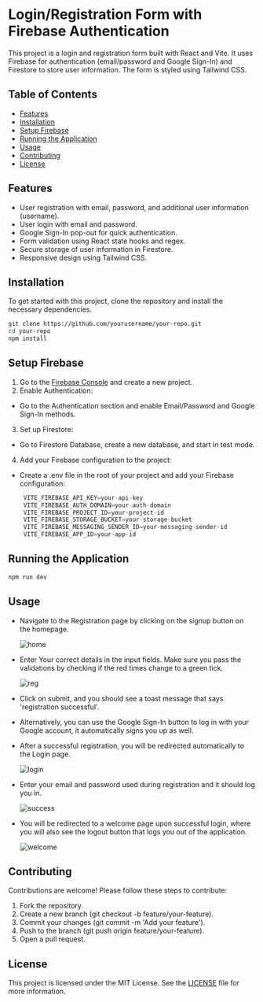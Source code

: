 # Login/Registration Form with Firebase Authentication

This project is a login and registration form built with React and Vite. It uses Firebase for authentication (email/password and Google Sign-In) and Firestore to store user information. The form is styled using Tailwind CSS.

## Table of Contents

- [Features](#features)
- [Installation](#installation)
- [Setup Firebase](#setup-firebase)
- [Running the Application](#running-the-application)
- [Usage](#usage)
- [Contributing](#contributing)
- [License](#license)

## Features

- User registration with email, password, and additional user information (username).
- User login with email and password.
- Google Sign-In pop-out for quick authentication.
- Form validation using React state hooks and regex.
- Secure storage of user information in Firestore.
- Responsive design using Tailwind CSS.

## Installation

To get started with this project, clone the repository and install the necessary dependencies.

```bash
git clone https://github.com/yourusername/your-repo.git
cd your-repo
npm install
```
## Setup Firebase
1. Go to the [Firebase Console](firebase.google.com/console) and create a new project.
2. Enable Authentication:
- Go to the Authentication section and enable Email/Password and Google Sign-In methods.
3. Set up Firestore:
- Go to Firestore Database, create a new database, and start in test mode.
4. Add your Firebase configuration to the project:
- Create a .env file in the root of your project and add your Firebase configuration:
   ```javascript
    VITE_FIREBASE_API_KEY=your-api-key
    VITE_FIREBASE_AUTH_DOMAIN=your-auth-domain
    VITE_FIREBASE_PROJECT_ID=your-project-id
    VITE_FIREBASE_STORAGE_BUCKET=your-storage-bucket
    VITE_FIREBASE_MESSAGING_SENDER_ID=your-messaging-sender-id
    VITE_FIREBASE_APP_ID=your-app-id
   ```

## Running the Application
```bash
npm run dev
```

## Usage
- Navigate to the Registration page by clicking on the signup button on the homepage.
  
  <img src="https://res.cloudinary.com/dee9teadk/image/upload/v1716272242/Home_a7z2bw.png" alt="home" />
  
- Enter Your correct details in the input fields. Make sure you pass the validations by checking if the red times change to a green tick.
  
  <img src="https://res.cloudinary.com/dee9teadk/image/upload/v1716272240/register_v9ubkt.png" alt="reg" />
  
- Click on submit, and you should see a toast message that says 'registration successful'.
- Alternatively, you can use the Google Sign-In button to log in with your Google account, it automatically signs you up as well.
- After a successful registration, you will be redirected automatically to the Login page.
  
  <img src="https://res.cloudinary.com/dee9teadk/image/upload/v1716272663/login_wn6eqm.png" alt="login" />
  
- Enter your email and password used during registration and it should log you in.
  
  <img src="https://res.cloudinary.com/dee9teadk/image/upload/v1716272239/signin_rqpyau.png" alt="success" />
  
- You will be redirected to a welcome page upon successful login, where you will also see the logout button that logs you out of the application.
  
  <img src="https://res.cloudinary.com/dee9teadk/image/upload/v1716272236/success_rmfjv2.png" alt="welcome" />

## Contributing

Contributions are welcome! Please follow these steps to contribute:

1. Fork the repository.
2. Create a new branch (git checkout -b feature/your-feature).
3. Commit your changes (git commit -m 'Add your feature').
4. Push to the branch (git push origin feature/your-feature).
5. Open a pull request.

## License

This project is licensed under the MIT License. See the [LICENSE](LICENSE) file for more information.

